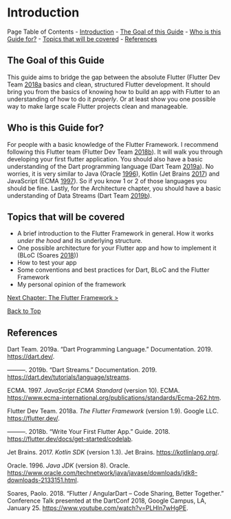 # Introduction

Page Table of Contents - [Introduction](#introduction) - [The Goal of
this Guide](#the-goal-of-this-guide) - [Who is this Guide
for?](#who-is-this-guide-for) - [Topics that will be
covered](#topics-that-will-be-covered) - [References](#references)

## The Goal of this Guide

This guide aims to bridge the gap between the absolute Flutter (Flutter
Dev Team
<a href="#ref-flutterdevteamFlutterFramework2018">2018a</a>
basics and clean, structured Flutter development. It should bring you
from the basics of knowing how to build an app with Flutter to an
understanding of how to do it *properly*. Or at least show you one
possible way to make large scale Flutter projects clean and manageable.

## Who is this Guide for?

For people with a basic knowledge of the Flutter Framework. I recommend
following this Flutter team (Flutter Dev Team
[2018](#ref-flutterdevteamWriteYourFirst2018)[b](#ref-flutterdevteamWriteYourFirst2018)).
It will walk you through developing your first flutter application. You
should also have a basic understanding of the Dart programming language
(Dart Team
[2019](#ref-dartteamDartProgrammingLanguage2019)[a](#ref-dartteamDartProgrammingLanguage2019)).
No worries, it is very similar to Java (Oracle
[1996](#ref-oracleJavaJDK1996)), Kotlin (Jet Brains
[2017](#ref-jetbrainsKotlinSDK2017)) and JavaScript (ECMA
[1997](#ref-ecmaJavaScriptECMAStandard1997)). So if you know 1 or 2 of
those languages you should be fine. Lastly, for the Architecture
chapter, you should have a basic understanding of Data Streams (Dart
Team
[2019](#ref-dartteamDartStreams2019)[b](#ref-dartteamDartStreams2019)).

## Topics that will be covered

  - A brief introduction to the Flutter Framework in general. How it
    works *under the hood* and its underlying structure.
  - One possible architecture for your Flutter app and how to implement
    it (BLoC (Soares [2018](#ref-soaresFlutterAngularDartCode2018)))
  - How to test your app
  - Some conventions and best practices for Dart, BLoC and the Flutter
    Framework
  - My personal opinion of the framework

<p align="right">

<a href="https://github.com/Fasust/flutter-guide/wiki/100-The-Flutter-Framework">Next
Chapter: The Flutter Framework \></a>

</p>

<p align="center">

<a href="#">Back to Top</a>

</p>

## References

<div id="refs" class="references">

<div id="ref-dartteamDartProgrammingLanguage2019">

Dart Team. 2019a. “Dart Programming Language.” Documentation. 2019.
<https://dart.dev/>.

</div>

<div id="ref-dartteamDartStreams2019">

———. 2019b. “Dart Streams.” Documentation. 2019.
<https://dart.dev/tutorials/language/streams>.

</div>

<div id="ref-ecmaJavaScriptECMAStandard1997">

ECMA. 1997. *JavaScript ECMA Standard* (version 10). ECMA.
<https://www.ecma-international.org/publications/standards/Ecma-262.htm>.

</div>

<div id="ref-flutterdevteamFlutterFramework2018">

Flutter Dev Team. 2018a. *The Flutter Framework* (version 1.9). Google
LLC. <https://flutter.dev/>.

</div>

<div id="ref-flutterdevteamWriteYourFirst2018">

———. 2018b. “Write Your First Flutter App.” Guide. 2018.
<https://flutter.dev/docs/get-started/codelab>.

</div>

<div id="ref-jetbrainsKotlinSDK2017">

Jet Brains. 2017. *Kotlin SDK* (version 1.3). Jet Brains.
<https://kotlinlang.org/>.

</div>

<div id="ref-oracleJavaJDK1996">

Oracle. 1996. *Java JDK* (version 8). Oracle.
<https://www.oracle.com/technetwork/java/javase/downloads/jdk8-downloads-2133151.html>.

</div>

<div id="ref-soaresFlutterAngularDartCode2018">

Soares, Paolo. 2018. “Flutter / AngularDart – Code Sharing, Better
Together.” Conference Talk presented at the DartConf 2018, Google
Campus, LA, January 25. <https://www.youtube.com/watch?v=PLHln7wHgPE>.

</div>

</div>
